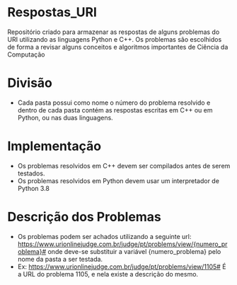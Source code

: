 # Respostas_URI
Repositório criado para armazenar as respostas de alguns problemas do URI utilizando as linguagens Python e C++.
Os problemas são escolhidos de forma a revisar alguns conceitos e algoritmos importantes de Ciência da Computação

# Divisão
- Cada pasta possui como nome o número do problema resolvido e dentro de cada pasta contém as respostas escritas em C++ ou em Python, ou nas duas linguagens.

# Implementação
 - Os problemas resolvidos em C++ devem ser compilados antes de serem testados.
 - Os problemas resolvidos em Python devem usar um interpretador de Python 3.8

# Descrição dos Problemas
 - Os problemas podem ser achados utilizando a seguinte url: https://www.urionlinejudge.com.br/judge/pt/problems/view/{numero_problema}#
 onde deve-se substituir a variável {numero_problema} pelo nome da pasta a ser testada. 
 - Ex: https://www.urionlinejudge.com.br/judge/pt/problems/view/1105#
  É a URL do problema 1105, e nela existe a descrição do mesmo.
 
